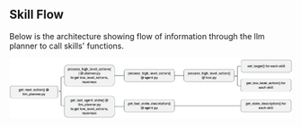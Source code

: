 ## Skill Flow
Below is the architecture showing flow of information through the llm planner to call skills' functions.

![habitat-llm](/docs/skill_flow.png)
